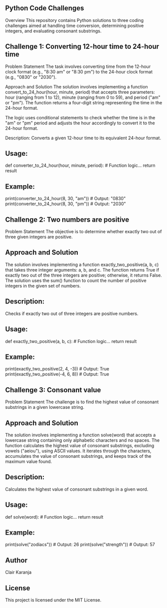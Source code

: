 ## Python Code Challenges
Overview
This repository contains Python solutions to three coding challenges aimed at handling time conversion, determining positive integers, and evaluating consonant substrings.

## Challenge 1: Converting 12-hour time to 24-hour time
Problem Statement
The task involves converting time from the 12-hour clock format (e.g., "8:30 am" or "8:30 pm") to the 24-hour clock format (e.g., "0830" or "2030").

Approach and Solution
The solution involves implementing a function convert_to_24_hour(hour, minute, period) that accepts three parameters: hour (ranging from 1 to 12), minute (ranging from 0 to 59), and period ("am" or "pm"). The function returns a four-digit string representing the time in the 24-hour format.

The logic uses conditional statements to check whether the time is in the "am" or "pm" period and adjusts the hour accordingly to convert it to the 24-hour format.

Description:
Converts a given 12-hour time to its equivalent 24-hour format.

## Usage:

def converter_to_24_hour(hour, minute, period):
    # Function logic...
    return result

## Example:

print(converter_to_24_hour(8, 30, "am"))  # Output: "0830"
print(converter_to_24_hour(8, 30, "pm"))  # Output: "2030"


## Challenge 2: Two numbers are positive
Problem Statement
The objective is to determine whether exactly two out of three given integers are positive.

## Approach and Solution
The solution involves implementing a function exactly_two_positive(a, b, c) that takes three integer arguments: a, b, and c. The function returns True if exactly two out of the three integers are positive; otherwise, it returns False. The solution uses the sum() function to count the number of positive integers in the given set of numbers.

## Description:
Checks if exactly two out of three integers are positive numbers.

## Usage:

def exactly_two_positive(a, b, c):
    # Function logic...
    return result

## Example:

print(exactly_two_positive(2, 4, -3))  # Output: True
print(exactly_two_positive(-4, 6, 8))  # Output: True


## Challenge 3: Consonant value
Problem Statement
The challenge is to find the highest value of consonant substrings in a given lowercase string.

## Approach and Solution
The solution involves implementing a function solve(word) that accepts a lowercase string containing only alphabetic characters and no spaces. The function calculates the highest value of consonant substrings, excluding vowels ("aeiou"), using ASCII values. It iterates through the characters, accumulates the value of consonant substrings, and keeps track of the maximum value found.

## Description:
Calculates the highest value of consonant substrings in a given word.

## Usage:

def solve(word):
    # Function logic...
    return result
## Example:

print(solve("zodiacs"))   # Output: 26
print(solve("strength"))  # Output: 57


## Author
Clair Karanja

## License
This project is licensed under the MIT License.